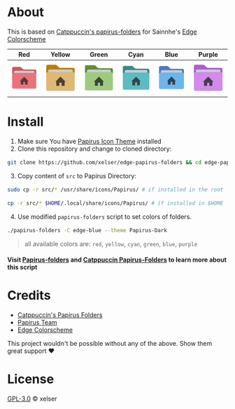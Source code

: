 # About
This is based on [Catppuccin's papirus-folders](https://github.com/catppuccin/papirus-folders) for Sainnhe's [Edge Colorscheme](https://github.com/sainnhe/edge)

| Red | Yellow | Green | Cyan | Blue | Purple |
|:---:|:------:|:-----:|:----:|:----:|:------:|
|![Red](src/64x64/places/user-edge-red-home.svg)|![Yellow](src/64x64/places/user-edge-yellow-home.svg)|![Green](src/64x64/places/user-edge-green-home.svg)|![Cyan](src/64x64/places/user-edge-cyan-home.svg)|![Blue](src/64x64/places/user-edge-blue-home.svg)|![Purple](src/64x64/places/user-edge-purple-home.svg)|

# Install
1. Make sure You have [Papirus Icon Theme](https://github.com/PapirusDevelopmentTeam/papirus-icon-theme) installed
2. Clone this repository and change to cloned directory:

```sh
git clone https://github.com/xelser/edge-papirus-folders && cd edge-papirus-folders
```
3. Copy content of `src` to Papirus Directory:
```sh
sudo cp -r src/* /usr/share/icons/Papirus/ # if installed in the root
```
```sh
cp -r src/* $HOME/.local/share/icons/Papirus/ # if installed in $HOME
```
4. Use modified `papirus-folders` script to set colors of folders.
```sh
./papirus-folders -C edge-blue --theme Papirus-Dark
```
> all available colors are: `red`, `yellow`, `cyan`, `green`, `blue`, `purple`
#### Visit [Papirus-folders](https://github.com/PapirusDevelopmentTeam/papirus-folders) and [Catppuccin Papirus-Folders](https://github.com/catppuccin/papirus-folders) to learn more about this script

# Credits
- [Catppuccin's Papirus Folders](https://github.com/catppuccin/papirus-folders)
- [Papirus Team](https://github.com/PapirusDevelopmentTeam)
- [Edge Colorscheme](https://github.com/sainnhe/edge)

This project wouldn't be possible without any of the above. Show them great support :heart:

# License
[GPL-3.0](./LICENSE) © xelser
